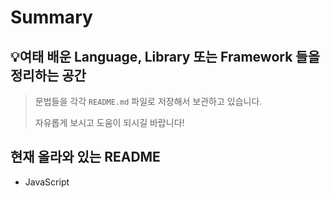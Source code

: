# Summary

## 💡여태 배운 Language, Library 또는 Framework 들을 정리하는 공간

> 문법들을 각각 `README.md` 파일로 저장해서 보관하고 있습니다.
>
> 자유롭게 보시고 도움이 되시길 바랍니다!



## 현재 올라와 있는 README

- JavaScript
